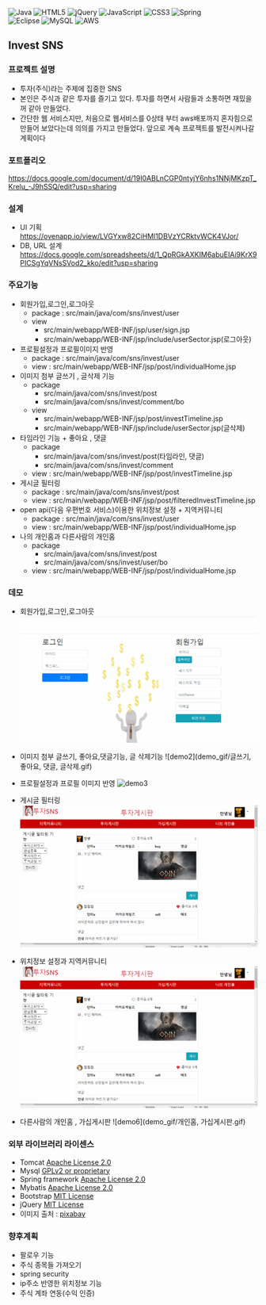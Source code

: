 ![Java](https://img.shields.io/badge/java-%23ED8B00.svg?style=for-the-badge&logo=java&logoColor=white)
![HTML5](https://img.shields.io/badge/html5-%23E34F26.svg?style=for-the-badge&logo=html5&logoColor=white)
![jQuery](https://img.shields.io/badge/jquery-%230769AD.svg?style=for-the-badge&logo=jquery&logoColor=white)
![JavaScript](https://img.shields.io/badge/javascript-%23323330.svg?style=for-the-badge&logo=javascript&logoColor=%23F7DF1E)
![CSS3](https://img.shields.io/badge/css3-%231572B6.svg?style=for-the-badge&logo=css3&logoColor=white)
![Spring](https://img.shields.io/badge/spring-%236DB33F.svg?style=for-the-badge&logo=spring&logoColor=white)  
![Eclipse](https://img.shields.io/badge/Eclipse-FE7A16.svg?style=for-the-badge&logo=Eclipse&logoColor=white)
![MySQL](https://img.shields.io/badge/mysql-%2300f.svg?style=for-the-badge&logo=mysql&logoColor=white)
![AWS](https://img.shields.io/badge/AWS-%23FF9900.svg?style=for-the-badge&logo=amazon-aws&logoColor=white)

## Invest SNS
### 프로젝트 설명
* 투자(주식)라는 주제에 집중한 SNS
* 본인은 주식과 같은 투자를 즐기고 있다. 투자를 하면서 사람들과 소통하면 재밌을꺼 같아 만들었다.
* 간단한 웹 서비스지만, 처음으로 웹서비스를 0상태 부터 aws배포까지 혼자힘으로 만들어 보았다는데 의의를 가지고 만들었다. 앞으로 계속 프로젝트를 발전시켜나갈 계획이다
### 포트폴리오
https://docs.google.com/document/d/19I0ABLnCGP0ntyjY6nhs1NNjMKzpT_Krelu_-J9hSSQ/edit?usp=sharing
### 설계
* UI 기획   
https://ovenapp.io/view/LVGYxw82CiHMl1DBVzYCRktvWCK4VJor/
* DB, URL 설계   
https://docs.google.com/spreadsheets/d/1_QpRGkAXKIM6abuEIAi9KrX9PICSgYqVNsSVod2_kko/edit?usp=sharing

### 주요기능
* 회원가입,로그인,로그아웃
  * package : src/main/java/com/sns/invest/user
  * view
    * src/main/webapp/WEB-INF/jsp/user/sign.jsp
    * src/main/webapp/WEB-INF/jsp/include/userSector.jsp(로그아웃)
* 프로필설정과 프로필이미지 반영
  * package : src/main/java/com/sns/invest/user
  * view : src/main/webapp/WEB-INF/jsp/post/individualHome.jsp
* 이미지 첨부 글쓰기 , 글삭제 기능
  * package
    * src/main/java/com/sns/invest/post
    * src/main/java/com/sns/invest/comment/bo
  * view
    * src/main/webapp/WEB-INF/jsp/post/investTimeline.jsp
    * src/main/webapp/WEB-INF/jsp/include/userSector.jsp(글삭제) 
* 타임라인 기능 + 좋아요 , 댓글
  * package
    * src/main/java/com/sns/invest/post(타임라인, 댓글)
    * src/main/java/com/sns/invest/comment
  * view : src/main/webapp/WEB-INF/jsp/post/investTimeline.jsp
* 게시글 필터링
  * package : src/main/java/com/sns/invest/post
  * view : src/main/webapp/WEB-INF/jsp/post/filteredInvestTimeline.jsp
* open api(다음 우편번호 서비스)이용한 위치정보 설정 + 지역커뮤니티
  * package : src/main/java/com/sns/invest/user
  * view : src/main/webapp/WEB-INF/jsp/post/individualHome.jsp
* 나의 개인홈과 다른사람의 개인홈
  * package
    * src/main/java/com/sns/invest/post
    * src/main/java/com/sns/invest/user/bo
  * view : src/main/webapp/WEB-INF/jsp/post/individualHome.jsp


### 데모
* 회원가입,로그인,로그아웃
![demo1](demo_gif/회원가입,로그인,로그아웃.gif)

* 이미지 첨부 글쓰기, 좋아요,댓글기능, 글 삭제기능
![demo2](demo_gif/글쓰기, 좋아요, 댓글, 글삭제.gif)

* 프로필설정과 프로필 이미지 반영
![demo3](demo_gif/프로필설정.gif)

* 게시글 필터링
![demo4](demo_gif/필터링.gif)

* 위치정보 설정과 지역커뮤니티
![demo5](demo_gif/위치설정.gif)

* 다른사람의 개인홈 , 가십게시판
![demo6](demo_gif/개인홈, 가십게시판.gif)



### 외부 라이브러리 라이센스
* Tomcat [Apache License 2.0](https://www.apache.org/licenses/LICENSE-2.0) 
* Mysql [GPLv2 or proprietary](https://www.gnu.org/licenses/gpl-3.0.html)
* Spring framework [Apache License 2.0](https://www.apache.org/licenses/LICENSE-2.0)  
* Mybatis [Apache License 2.0](https://www.apache.org/licenses/LICENSE-2.0)
* Bootstrap [MIT License](https://opensource.org/licenses/MIT)
* jQuery [MIT License](https://opensource.org/licenses/MIT)
* 이미지 출처 : [pixabay](https://pixabay.com/ko/)
### 향후계획
* 팔로우 기능
* 주식 종목들 가져오기
* spring security
* ip주소 반영한 위치정보 기능
* 주식 계좌 연동(수익 인증)
